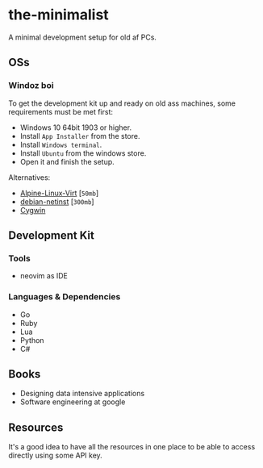 # the-minimalist
A minimal development setup for old af PCs.

## OSs
### Windoz boi

To get the development kit up and ready on old ass machines, some requirements must be met first:
- Windows 10 64bit 1903 or higher.
- Install `App Installer` from the store.
- Install `Windows terminal`.
- Install `Ubuntu` from the windows store.
- Open it and finish the setup.

Alternatives:
- [Alpine-Linux-Virt](https://dl-cdn.alpinelinux.org/alpine/v3.18/releases/x86_64/alpine-virt-3.18.0-x86_64.iso
) [`50mb`]
- [debian-netinst](https://cdimage.debian.org/debian-cd/current/amd64/iso-cd/debian-11.7.0-amd64-netinst.iso) [`300mb`] 
- [Cygwin](https://www.cygwin.com/install.html) 
## Development Kit
### Tools
- neovim as IDE
### Languages & Dependencies
- Go
- Ruby
- Lua
- Python
- C#
## Books
- Designing data intensive applications
- Software engineering at google

## Resources
It's a good idea to have all the resources in one place to be able to access directly using some API key.
